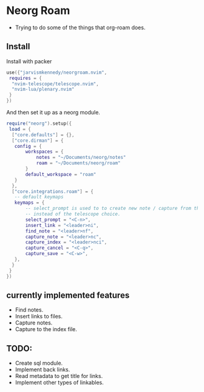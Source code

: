 # Neorg Roam

- Trying to do some of the things that org-roam does.

## Install

Install with packer
```lua 
use({"jarvismkennedy/neorgroam.nvim", 
 requires = { 
  "nvim-telescope/telescope.nvim", 
  "nvim-lua/plenary.nvim"
 }
})
```
  And then set it up as a neorg module.
```lua
require("neorg").setup({ 
 load = { 
  ["core.defaults"] = {},
  ["core.dirman"] = {
   config = { 
	   workspaces = { 
		   notes = "~/Documents/neorg/notes"
		   roam = "~/Documents/neorg/roam"
	   }
	   default_workspace = "roam"
   }
  },
  ["core.integrations.roam"] = { 
   -- default keymaps
   keymaps = {
	   -- select_prompt is used to to create new note / capture from the prompt directly
	   -- instead of the telescope choice.
	   select_prompt = "<C-n>",
	   insert_link = "<leader>ni",
	   find_note = "<leader>nf",
	   capture_note = "<leader>nc",
	   capture_index = "<leader>nci",
	   capture_cancel = "<C-q>",
	   capture_save = "<C-w>",
   },
  }
 }
})
```



## currently implemented features

- Find notes.
- Insert links to files.
- Capture notes. 
- Capture to the index file.


## TODO:

-  Create sql module.
-  Implement back links.
-  Read metadata to get title for links.
-  Implement other types of linkables.
